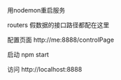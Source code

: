 用nodemon重启服务

routers  假数据的接口路径都配在这里

配置页面
http://me:8888/controlPage

启动
npm start 

访问
http://localhost:8888
